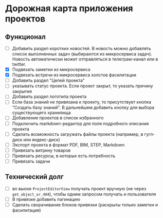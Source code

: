 # Дорожная карта приложения проектов

## Функционал

- [ ] Добавить раздел коротких новостей.
  В новость можно добавлять список выполненных задач (выбираются из микросервиса задач).
  Новость автоматически может отправляться в телеграм-канал или в twitter.
- [x] Подвязать заметки из микросервиса
- [x] Подвязать встречи из микросервиса холстов фасилитации
- [ ] Добавить раздел "Целей проекта"
- [ ] указывать статус проекта. Если проект закрыт, то указать причину закрытия
- [ ] Добавить раздел логотипа проекта
- [ ] Если база знаний не привязана к проекту, то присутствует кнопка "Создать базу знаний". В дальнейшем добавить кнопку для выбора существующего хранилища
- [ ] Добавление проектов в список избранного
- [ ] Подключить markdown-редактор для поля подробного описания проекта
- [ ] Сделать возможность загружать файлы проекта (например, в гугл-диск или яндекс-диск)
- [ ] Экспорт проекта в формат PDF, BIM, STEP, Markdown
- [ ] Привязать витрину товаров
- [ ] Привязать ресурсы, в которых есть потребность
- [ ] Привязать задачи

## Технический долг

- [ ] во вьюхе `ProjectEditorView` получать проект вручную (не через `get_object_or_404`), чтобы одним запросом получать и пользователя
- [ ] В привязке добавить пагинацию
- [ ] Сделать сворачивание блоков привязки (раскрыты только заметки и фасилитация)
